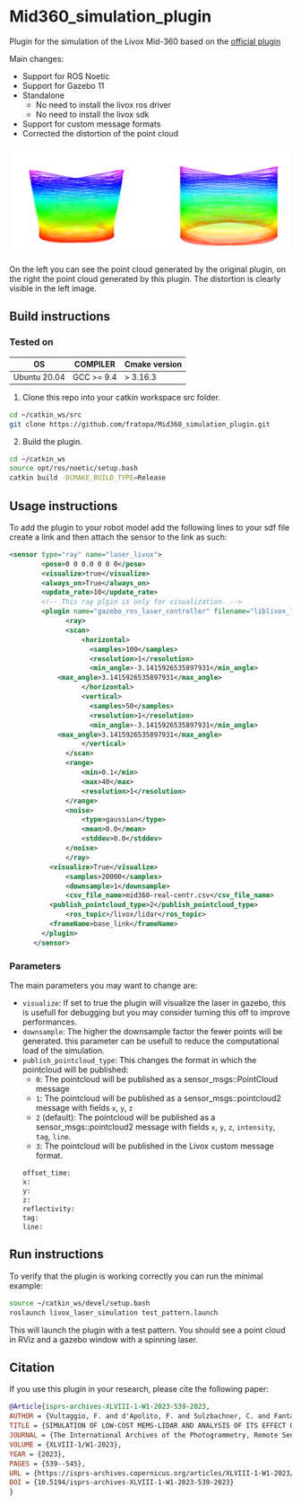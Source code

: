 # Mid360_simulation_plugin
Plugin for the simulation of the Livox Mid-360 based on the [official plugin](https://github.com/Livox-SDK/livox_laser_simulation)

Main changes:
- Support for ROS Noetic
- Support for Gazebo 11
- Standalone
    - No need to install the livox ros driver
    - No need to install the livox sdk
- Support for custom message formats
- Corrected the distortion of the point cloud

![plot](./images/undistort.png)

On the left you can see the point cloud generated by the original plugin, on the right the point cloud generated by this plugin. The distortion is clearly visible in the left image.

## Build instructions

### Tested on
| OS    | COMPILER       | Cmake version  |
| --- |----------------| -------------- |
| Ubuntu 20.04 | GCC >= 9.4     | > 3.16.3         |


1. Clone this repo into your catkin workspace src folder.
```bash
cd ~/catkin_ws/src
git clone https://github.com/fratopa/Mid360_simulation_plugin.git
```

2. Build the plugin.
```bash
cd ~/catkin_ws
source opt/ros/noetic/setup.bash
catkin build -DCMAKE_BUILD_TYPE=Release
```
## Usage instructions

To add the plugin to your robot model add the following lines to your sdf file create a link and then attach the sensor to the link as such:

```xml
<sensor type="ray" name="laser_livox">
        <pose>0 0 0.0 0 0 0</pose>
        <visualize>true</visualize>
        <always_on>True</always_on>
        <update_rate>10</update_rate>
        <!-- This ray plgin is only for visualization. -->
        <plugin name="gazebo_ros_laser_controller" filename="liblivox_laser_simulation.so">
			  <ray>
			  <scan>
				  <horizontal>
				    <samples>100</samples>
				    <resolution>1</resolution>
				    <min_angle>-3.1415926535897931</min_angle>
            <max_angle>3.1415926535897931</max_angle>
				  </horizontal>
				  <vertical>
				    <samples>50</samples>
				    <resolution>1</resolution>
				    <min_angle>-3.1415926535897931</min_angle>
            <max_angle>3.1415926535897931</max_angle>
				  </vertical>
			  </scan>
			  <range>
				  <min>0.1</min>
				  <max>40</max>
				  <resolution>1</resolution>
			  </range>
			  <noise>
				  <type>gaussian</type>
				  <mean>0.0</mean>
				  <stddev>0.0</stddev>
			  </noise>
			  </ray>
          <visualize>True</visualize>
		      <samples>20000</samples>
		      <downsample>1</downsample>
		      <csv_file_name>mid360-real-centr.csv</csv_file_name>
          <publish_pointcloud_type>2</publish_pointcloud_type>
		      <ros_topic>/livox/lidar</ros_topic>
          <frameName>base_link</frameName>
        </plugin>
      </sensor>
```
### Parameters 
The main parameters you may want to change are:
- `visualize`: If set to true the plugin will visualize the laser in gazebo, this is usefull for debugging but you may consider turning this off to improve performances.
- `downsample`: The higher the downsample factor the fewer points will be generated. this parameter can be usefull to reduce the computational load of the simulation.
- `publish_pointcloud_type`: This changes the format in which the pointcloud will be published:
    - `0`: The pointcloud will be published as a sensor_msgs::PointCloud message
    - `1`: The pointcloud will be published as a sensor_msgs::pointcloud2 message with fields `x`, `y`, `z`
    - `2` (default): The pointcloud will be published as a sensor_msgs::pointcloud2 message with fields `x`, `y`, `z`, `intensity`, `tag`, `line`. 
    - `3`: The pointcloud will be published in the Livox custom message format. 
    ```
    offset_time: 
    x: 
    y: 
    z: 
    reflectivity: 
    tag: 
    line: 

    ```

## Run instructions

To verify that the plugin is working correctly you can run the minimal example:
```bash
source ~/catkin_ws/devel/setup.bash
roslaunch livox_laser_simulation test_pattern.launch
```
This will launch the plugin with a test pattern. You should see a point cloud in RViz and a gazebo window with a spinning laser.

## Citation

If you use this plugin in your research, please cite the following paper:

```bibtex
@Article{isprs-archives-XLVIII-1-W1-2023-539-2023,
AUTHOR = {Vultaggio, F. and d'Apolito, F. and Sulzbachner, C. and Fanta-Jende, P.},
TITLE = {SIMULATION OF LOW-COST MEMS-LIDAR AND ANALYSIS OF ITS EFFECT ON THE PERFORMANCES OF STATE-OF-THE-ART SLAMS},
JOURNAL = {The International Archives of the Photogrammetry, Remote Sensing and Spatial Information Sciences},
VOLUME = {XLVIII-1/W1-2023},
YEAR = {2023},
PAGES = {539--545},
URL = {https://isprs-archives.copernicus.org/articles/XLVIII-1-W1-2023/539/2023/},
DOI = {10.5194/isprs-archives-XLVIII-1-W1-2023-539-2023}
}
```